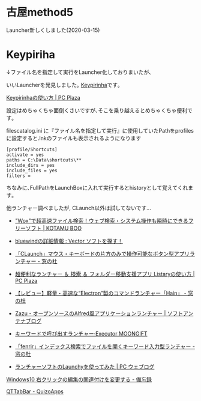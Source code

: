 # 古屋method5

Launcher新しくしました(2020-03-15)

# Keypiriha
↓ファイル名を指定して実行をLauncher化しておりまいたが､
<!-- 画像 -->


いいLauncherを発見しました｡
[Keypirinha](https://keypirinha.com/)です｡
<!-- 画像 -->

[Keypirinhaの使い方 | PC Plaza](https://pc-plaza.com/keypirinha/)

設定はめちゃくちゃ面倒くさいですが､そこを乗り越えるとめちゃくちゃ便利です｡

filescatalog.ini に『ファイル名を指定して実行』に使用していたPathをprofilesに設定すると.lnkのファイルも表示されるようになります
```
[profile/Shortcuts]
activate = yes
paths = C:\Data\shortcuts\**
include_dirs = yes
include_files = yes
filters =
```
<!-- 画像 -->

ちなみに､FullPathをLaunchBoxに入れて実行するとhistoryとして覚えてくれます｡


<!-- 画像 -->


他ランチャー調べましたが, CLaunch以外は試してないです...
* ["Wox"で超高速ファイル検索！ウェブ検索・システム操作も瞬時にできるフリーソフト | KOTAMU BOO](http://kotamu.boo.jp/wox/)

* [bluewindの詳細情報 : Vector ソフトを探す！](https://www.vector.co.jp/soft/win95/util/se240225.html)
* [「CLaunch」マウス・キーボードの片方のみで操作可能なボタン型アプリランチャー - 窓の杜](https://forest.watch.impress.co.jp/library/software/claunch/)

* [超便利なランチャー ＆ 検索 ＆ フォルダー移動支援アプリ Listaryの使い方 | PC Plaza](https://pc-plaza.com/listary/)
* [【レビュー】軽量・高速な“Electron”製のコマンドランチャー「Hain」 - 窓の杜](https://forest.watch.impress.co.jp/docs/review/759307.html)
* [Zazu - オープンソースのAlfred風アプリケーションランチャー | ソフトアンテナブログ](https://www.softantenna.com/wp/review/zaru/)
* [キーワードで呼び出すランチャー·Executor MOONGIFT](https://www.moongift.jp/2008/08/executor/)
* [「fenrir」インデックス検索でファイルを開くキーワード入力型ランチャー - 窓の杜](https://forest.watch.impress.co.jp/library/software/fenrir/)
* [ランチャーソフトのLaunchyを使ってみた | PC ウェブログ](https://www.pc-weblog.com/launchy/)

[Windows10 右クリックの編集の関連付けを変更する - 備忘録](https://kagasu.hatenablog.com/entry/2017/07/26/214410)

[QTTabBar - QuizoApps](http://qttabbar-ja.wikidot.com/)